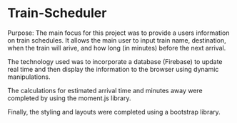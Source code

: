 # Train-Scheduler

Purpose: The main focus for this project was to provide a users information on train schedules. It allows the main user to input train name, destination, when the train will arive, and how long (in minutes) before the next arrival.

The technology used was to incorporate a database (Firebase) to update real time and then display the information to the browser using dynamic manipulations. 

The calculations for estimated arrival time and minutes away were completed by using the moment.js library. 

Finally, the styling and layouts were completed using a bootstrap library. 